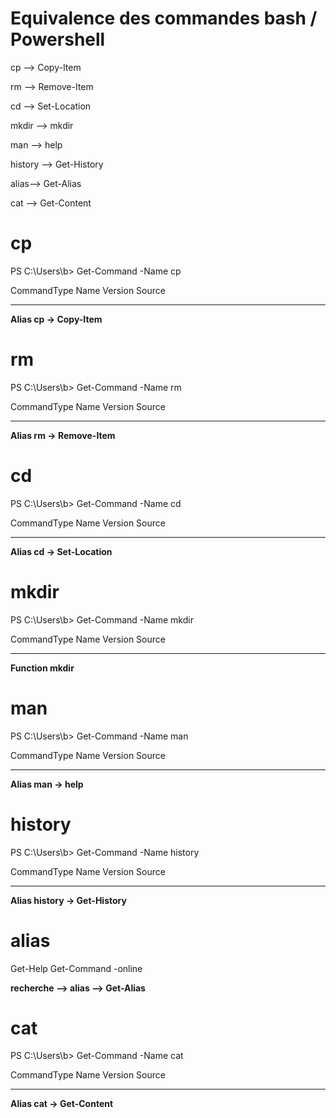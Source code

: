 # Equivalence des commandes bash / Powershell

cp -->      Copy-Item

rm -->      Remove-Item

cd -->      Set-Location

mkdir -->   mkdir

man -->     help

history --> Get-History

alias-->    Get-Alias

cat -->     Get-Content






# cp

PS C:\Users\b> Get-Command -Name cp

CommandType     Name                                               Version    Source                                                                                     
-----------     ----                                               -------    ------                                                                                     
**Alias           cp -> Copy-Item**                                                                                                                                          

# rm


PS C:\Users\b> Get-Command -Name rm

CommandType     Name                                               Version    Source                                                                                     
-----------     ----                                               -------    ------                                                                                     
**Alias           rm -> Remove-Item**                                                                                                                                        


# cd

PS C:\Users\b> Get-Command -Name cd

CommandType     Name                                               Version    Source                                                                                     
-----------     ----                                               -------    ------                                                                                     
**Alias           cd -> Set-Location**                                                                                                                                       

# mkdir

PS C:\Users\b> Get-Command -Name mkdir

CommandType     Name                                               Version    Source                                                                                     
-----------     ----                                               -------    ------                                                                                     
**Function        mkdir**                                                                                                                                                    

# man

PS C:\Users\b> Get-Command -Name man

CommandType     Name                                               Version    Source                                                                                     
-----------     ----                                               -------    ------                                                                                     
**Alias           man -> help**                                                                                                                                              

# history

PS C:\Users\b> Get-Command -Name history

CommandType     Name                                               Version    Source                                                                                     
-----------     ----                                               -------    ------                                                                                     
**Alias           history -> Get-History**  

# alias

 Get-Help Get-Command -online
 
**recherche --> alias --> Get-Alias**

# cat

PS C:\Users\b> Get-Command -Name cat

CommandType     Name                                               Version    Source                                                                                     
-----------     ----                                               -------    ------                                                                                     
**Alias           cat -> Get-Content**                                                                                                                                       
                                                                                                                               